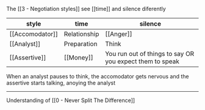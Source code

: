 The [[3 - Negotiation styles]] see [[time]] and silence diferently

| style           | time         | silence                                                  |
| --------------- | ------------ | -------------------------------------------------------- |
| [[Accomodator]] | Relationship | [[Anger]]                                                |
| [[Analyst]]     | Preparation  | Think                                                    |
| [[Assertive]]   | [[Money]]    | You run out of things to say OR you expect them to speak |

When an analyst pauses to think, the accomodator gets nervous and the assertive starts talking, anoying the analyst

---

Understanding of [[0 - Never Split The Difference]]
